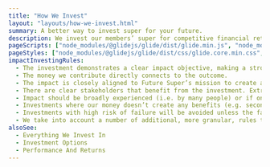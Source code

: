 ```yaml
---
title: "How We Invest"
layout: "layouts/how-we-invest.html"
summary: A better way to invest super for your future.
description: We invest our members’ super for competitive financial returns whilst helping to create the sort of world they want to retire in. We consider how each investment we make can contribute to a prosperous future free from climate change and inequality.
pageScripts: ["node_modules/@glidejs/glide/dist/glide.min.js", "node_modules/rellax/rellax.min.js", "scripts/home/parallax.js", "scripts/how-we-invest/impactInvestingRulesCarousel.js", "scripts/how-we-invest/scroll-screens.js"]
pageStyles: ["node_modules/@glidejs/glide/dist/css/glide.core.min.css", "src/css/pages/dither-page-style.css", "src/css/pages/how-we-invest.css"]
impactInvestingRules:
  - The investment demonstrates a clear impact objective, making a strong case that their actions intentionally contribute to positive change in the world.
  - The money we contribute directly connects to the outcome.
  - The impact is closely aligned to Future Super’s mission to create a future free from climate change and inequality.
  - There are clear stakeholders that benefit from the investment. Extra consideration will be given to underserved stakeholders
  - Impact should be broadly experienced (i.e. by many people) or if only a small group of underserved stakeholders benefit, then the impact must be of particular significance.
  - Investments where our money doesn’t create any benefits (e.g. secondary markets like equities) cannot be considered ‘impact investments’.
  - Investments with high risk of failure will be avoided unless the failure doesn’t result in loss to members and contributes to better knowledge about effective solutions.
  - We take into account a number of additional, more granular, rules that cover topics such as an investment’s finances and its own investments in other companies.
alsoSee:
  - Everything We Invest In
  - Investment Options
  - Performance And Returns
---
```

